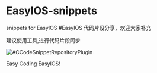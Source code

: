 # EasyIOS-snippets
snippets for EasyIOS
#EasyIOS 代码片段分享，欢迎大家补充

建议使用工具,进行代码片段同步

![ACCodeSnippetRepositoryPlugin](https://github.com/acoomans/ACCodeSnippetRepositoryPlugin)

Easy Coding EasyIOS!
